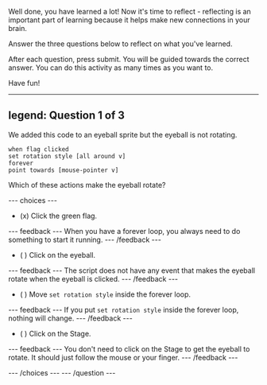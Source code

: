 
Well done, you have learned a lot! Now it's time to reflect - reflecting is an important part of learning because it helps make new connections in your brain.

Answer the three questions below to reflect on what you've learned.

After each question, press submit. You will be guided towards the correct answer. You can do this activity as many times as you want to.

Have fun!

---
legend: Question 1 of 3
---

We added this code to an eyeball sprite but the eyeball is not rotating. 

```blocks3
when flag clicked
set rotation style [all around v]
forever
point towards [mouse-pointer v]
```
Which of these  actions make the eyeball rotate?

--- choices ---

- (x) Click the green flag.

 --- feedback ---
When you have a forever loop, you always need to do something to start it running.
 --- /feedback ---

- ( ) Click on the eyeball.

 --- feedback ---
The script does not have any event that makes the eyeball rotate when the eyeball is clicked.
 --- /feedback ---

- ( ) Move `set rotation style` inside the forever loop.

 --- feedback ---
If you put `set rotation style` inside the forever loop, nothing will change.
 --- /feedback ---

- ( ) Click on the Stage.

 --- feedback ---
You don't need to click on the Stage to get the eyeball to rotate. It should just follow the mouse or your finger. 
 --- /feedback ---
 
--- /choices ---
--- /question ---